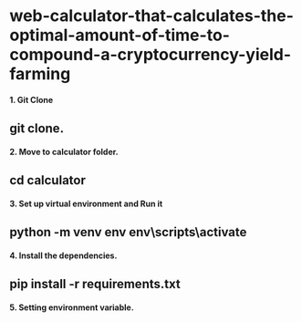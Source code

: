 # web-calculator-that-calculates-the-optimal-amount-of-time-to-compound-a-cryptocurrency-yield-farming
#### 1. Git Clone
git clone.
------

#### 2. Move to calculator folder.
cd calculator
--------

#### 3. Set up virtual environment and Run it
python -m venv env
env\scripts\activate
--------

#### 4. Install the dependencies.
pip install -r requirements.txt
--------

#### 5. Setting environment variable.


